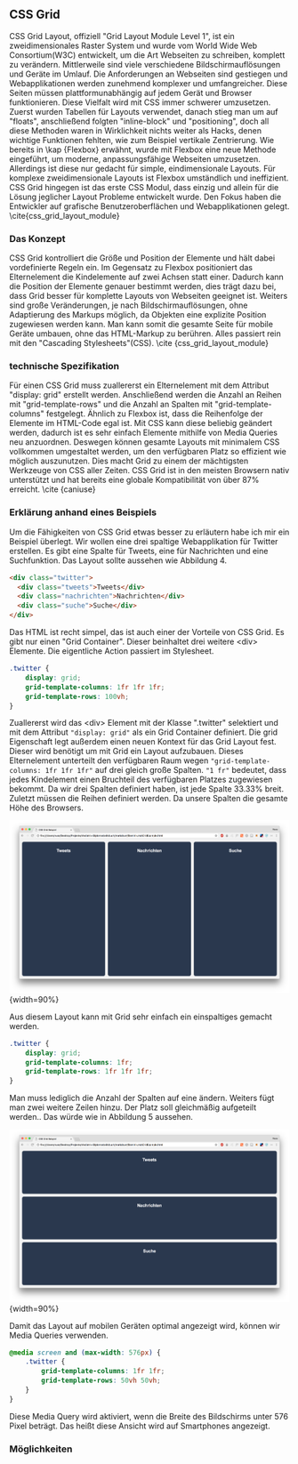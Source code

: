 ## CSS Grid

[kommentar]: # 'CSS Grid, offiziell "Grid Layout Module Level 1", ist eine Technik um zweidimensionale Layouts in Form eines Rasters umzusetzen. Dieses Modul ist speziell für anpassungsfähige grafische Benutzeroberflächen optimiert worden. Außerdem erlaubt Grid gravierende Veränderungen des Layouts, ohne das sich diese auch im Markup wiederspiegeln müssen. Dies ist durch die explizite Positionierung der Elemente möglich. Außerdem kann der Autor die Seite mithilfe von Media Queries, in Kombination mit den Attributen des Grid Containers, an Veränderungen des Gerät Formfaktors, der Bildschirmausrichtung und Auflösung anpassen, ohne die semantische Struktur der Webseite zu beeinflussen. \cite{css_grid_layout_module}'

CSS Grid Layout, offiziell "Grid Layout Module Level 1", ist ein zweidimensionales Raster System und wurde vom World Wide Web Consortium(W3C) entwickelt, um die Art Webseiten zu schreiben, komplett zu verändern. Mittlerweile sind viele verschiedene Bildschirmauflösungen und Geräte im Umlauf. Die Anforderungen an Webseiten sind gestiegen und Webapplikationen werden zunehmend komplexer und umfangreicher. Diese Seiten müssen plattformunabhängig auf jedem Gerät und Browser funktionieren. Diese Vielfalt wird mit CSS immer schwerer umzusetzen. Zuerst wurden Tabellen für Layouts verwendet, danach stieg man um auf "floats", anschließend folgten "inline-block" und "positioning", doch all diese Methoden waren in Wirklichkeit nichts weiter als Hacks, denen wichtige Funktionen fehlten, wie zum Beispiel vertikale Zentrierung. Wie bereits in \kap {Flexbox} erwähnt, wurde mit Flexbox eine neue Methode eingeführt, um moderne, anpassungsfähige Webseiten umzusetzen. Allerdings ist diese nur gedacht für simple, eindimensionale Layouts. Für komplexe zweidimensionale Layouts ist Flexbox umständlich und ineffizient. CSS Grid hingegen ist das erste CSS Modul, dass einzig und allein für die Lösung jeglicher Layout Probleme entwickelt wurde. Den Fokus haben die Entwickler auf grafische Benutzeroberflächen und Webapplikationen gelegt. \cite{css_grid_layout_module}

### Das Konzept

CSS Grid kontrolliert die Größe und Position der Elemente und hält dabei vordefinierte Regeln ein. Im Gegensatz zu Flexbox positioniert das Elternelement die Kindelemente auf zwei Achsen statt einer. Dadurch kann die Position der Elemente genauer bestimmt werden, dies trägt dazu bei, dass Grid besser für komplette Layouts von Webseiten geeignet ist. Weiters sind große Veränderungen, je nach Bildschirmauflösungen, ohne Adaptierung des Markups möglich, da Objekten eine explizite Position zugewiesen werden kann. Man kann somit die gesamte Seite für mobile Geräte umbauen, ohne das HTML-Markup zu berühren. Alles passiert rein mit den "Cascading Stylesheets"(CSS). \cite {css_grid_layout_module}

### technische Spezifikation

Für einen CSS Grid muss zuallererst ein Elternelement mit dem Attribut "display: grid" erstellt werden. Anschließend werden die Anzahl an Reihen mit "grid-template-rows" und die Anzahl an Spalten mit "grid-template-columns" festgelegt. Ähnlich zu Flexbox ist, dass die Reihenfolge der Elemente im HTML-Code egal ist. Mit CSS kann diese beliebig geändert werden, dadurch ist es sehr einfach Elemente mithilfe von Media Queries neu anzuordnen. Deswegen können gesamte Layouts mit minimalem CSS vollkommen umgestaltet werden, um den verfügbaren Platz so effizient wie möglich auszunutzen. Dies macht Grid zu einem der mächtigsten Werkzeuge von CSS aller Zeiten.
CSS Grid ist in den meisten Browsern nativ unterstützt und hat bereits eine globale Kompatibilität von über 87% erreicht. \cite {caniuse}

### Erklärung anhand eines Beispiels

Um die Fähigkeiten von CSS Grid etwas besser zu erläutern habe ich mir ein Beispiel überlegt. Wir wollen eine drei spaltige Webapplikation für Twitter erstellen. Es gibt eine Spalte für Tweets, eine für Nachrichten und eine Suchfunktion. Das Layout sollte aussehen wie Abbildung 4.

```html
<div class="twitter">
  <div class="tweets">Tweets</div>
  <div class="nachrichten">Nachrichten</div>
  <div class="suche">Suche</div>
</div>
```

Das HTML ist recht simpel, das ist auch einer der Vorteile von CSS Grid. Es gibt nur einen "Grid Container". Dieser beinhaltet drei weitere \<div> Elemente. Die eigentliche Action passiert im Stylesheet.

```css
.twitter {
	display: grid;
	grid-template-columns: 1fr 1fr 1fr;
	grid-template-rows: 100vh;
}
```

Zuallererst wird das \<div> Element mit der Klasse ".twitter" selektiert und mit dem Attribut `"display: grid"` als ein Grid Container definiert. Die grid Eigenschaft legt außerdem einen neuen Kontext für das Grid Layout fest. Dieser wird benötigt um mit Grid ein Layout aufzubauen. Dieses Elternelement unterteilt den verfügbaren Raum wegen `"grid-template-columns: 1fr 1fr 1fr"` auf drei gleich große Spalten. `"1 fr"` bedeutet, dass jedes Kindelement einen Bruchteil des verfügbaren Platzes zugewiesen bekommt. Da wir drei Spalten definiert haben, ist jede Spalte 33.33% breit. Zuletzt müssen die Reihen definiert werden. Da unsere Spalten die gesamte Höhe des Browsers.

![Ein dreispaltiges CSS Grid Layout](bilder/Dominik/CSS_Grid_example_1.png){width=90%}

Aus diesem Layout kann mit Grid sehr einfach ein einspaltiges gemacht werden.

```css
.twitter {
	display: grid;
	grid-template-columns: 1fr;
	grid-template-rows: 1fr 1fr 1fr;
}
```

Man muss lediglich die Anzahl der Spalten auf eine ändern. Weiters fügt man zwei weitere Zeilen hinzu. Der Platz soll gleichmäßig aufgeteilt werden.. Das würde wie in Abbildung 5 aussehen.

![Ein zweispaltiges CSS Grid Layout mit zwei Zeilen](bilder/Dominik/CSS_Grid_example_2.png){width=90%}

Damit das Layout auf mobilen Geräten optimal angezeigt wird, können wir Media Queries verwenden.

```css
@media screen and (max-width: 576px) {
	.twitter {
		grid-template-columns: 1fr 1fr;
		grid-template-rows: 50vh 50vh;
	}
}
```

Diese Media Query wird aktiviert, wenn die Breite des Bildschirms unter 576 Pixel beträgt. Das heißt diese Ansicht wird auf Smartphones angezeigt.

### Möglichkeiten
